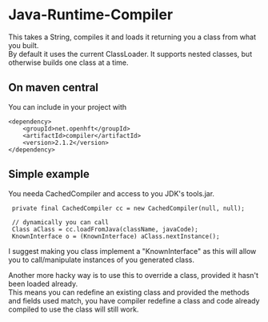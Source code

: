 Java-Runtime-Compiler
=====================

This takes a String, compiles it and loads it returning you a class from what you built.  
By default it uses the current ClassLoader.  It supports nested classes, but otherwise builds one class at a time.

## On maven central

You can include in your project with

    <dependency>
        <groupId>net.openhft</groupId>
        <artifactId>compiler</artifactId>
        <version>2.1.2</version>
    </dependency>
    
## Simple example

You needa CachedCompiler and access to you JDK's tools.jar.

     private final CachedCompiler cc = new CachedCompiler(null, null);
     
     // dynamically you can call
     Class aClass = cc.loadFromJava(className, javaCode);
     KnownInterface o = (KnownInterface) aClass.nextInstance();
     
I suggest making you class implement a "KnownInterface" as this will allow you to call/manipulate instances of you generated class.

Another more hacky way is to use this to override a class, provided it hasn't been loaded already.  
This means you can redefine an existing class and provided the methods and fields used match,
you have compiler redefine a class and code already compiled to use the class will still work.

       
